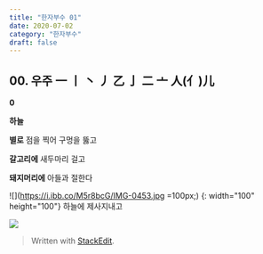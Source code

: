 ```yaml
---
title: "한자부수 01"
date: 2020-07-02
category: "한자부수"
draft: false
---
```

## 00. 우주    一 丨 丶 丿 乙 亅 二 亠 人(亻)儿
**0**

**하늘**

**별로** 점을 찍어 구멍을 뚫고

**갈고리에** 새두마리 걸고

**돼지머리에** 아들과 절한다

 ![](https://i.ibb.co/M5r8bcG/IMG-0453.jpg =100px;) {: width="100" height="100"}
하늘에  제사지내고

![](https://i.ibb.co/9hKwqM1/2020-06-23-10-09-49.png)


> Written with [StackEdit](https://stackedit.io/).
<!--stackedit_data:
eyJoaXN0b3J5IjpbLTIxMDQ0NTQ5ODQsLTE5MjI0MTQxNzFdfQ
==
-->